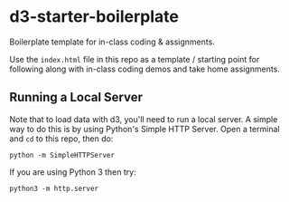 # d3-starter-boilerplate
Boilerplate template for in-class coding & assignments.

Use the `index.html` file in this repo as a template / starting point for following along with in-class coding demos and take home assignments.


## Running a Local Server
Note that to load data with d3, you'll need to run a local server. A simple way to do this is by using Python's Simple HTTP Server. Open a terminal and `cd` to this repo, then do:

```
python -m SimpleHTTPServer
```

If you are using Python 3 then try:

```
python3 -m http.server
```
